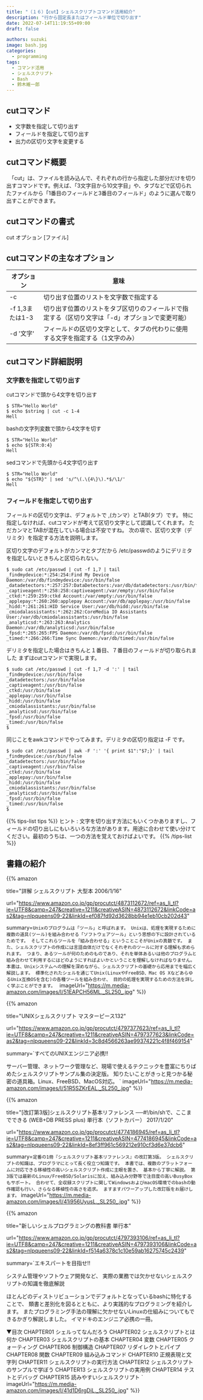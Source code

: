 ```yaml
---
title: "（１６）【cut】シェルスクリプトコマンド活用紹介"
description: "行から固定長またはフィールド単位で切り出す"
date: 2022-07-14T11:19:55+09:00
draft: false

authors: suzuki
image: bash.jpg
categories:
  - programming
tags:
  - コマンド活用
  - シェルスクリプト
  - Bash
  - 鈴木維一郎
---
```


## cutコマンド
- 文字数を指定して切り出す
- フィールドを指定して切り出す
- 出力の区切り文字を変更する

## cutコマンド概要
　「cut」は、ファイルを読み込んで、それぞれの行から指定した部分だけを切り出すコマンドです。例えば、「3文字目から10文字目」や、タブなどで区切られたファイルから「1番目のフィールドと3番目のフィールド」のように選んで取り出すことができます。


## cutコマンドの書式
cut オプション [ファイル]


## cutコマンドの主なオプション

|オプション    |意味|
|--------------|----|
|-c            |切り出す位置のリストを文字数で指定する|
|-f 1,3または1-3|切り出す位置のリストをタブ区切りのフィールドで指定する（区切り文字は「-d」オプションで変更可能）|
|-d '文字'     |フィールドの区切り文字として、タブの代わりに使用する文字を指定する（1文字のみ）|


## cutコマンド詳細説明

### 文字数を指定して切り出す

cutコマンドで頭から4文字を切り出す
```
$ STR="Hello World"
$ echo $string | cut -c 1-4 
Hell
```


bashの文字列変数で頭から4文字を切す
```
$ STR="Hello World"
$ echo ${STR:0:4}
Hell
```


sedコマンドで先頭から4文字切り出す
```
$ STR="Hello World"
$ echo "${STR}" | sed 's/^\(.\{4\}\).*$/\1/'
Hell
```


### フィールドを指定して切り出す
フィールドの区切り文字は、デフォルトで ,(カンマ）とTAB(タブ）です。
特に指定しなければ、cutコマンドが考えて区切り文字として認識してくれます。
ただカンマとTABが混在している場合は不安ですね。
次の項で、区切り文字（デリミタ）を指定する方法を説明します。


区切り文字のデフォルトがカンマとタブだから
/etc/passwdのようにデリミタを指定しないときちんと区切られない。
```
$ sudo cat /etc/passwd | cut -f 1,7 | tail
_findmydevice:*:254:254:Find My Device Daemon:/var/db/findmydevice:/usr/bin/false
_datadetectors:*:257:257:DataDetectors:/var/db/datadetectors:/usr/bin/false
_captiveagent:*:258:258:captiveagent:/var/empty:/usr/bin/false
_ctkd:*:259:259:ctkd Account:/var/empty:/usr/bin/false
_applepay:*:260:260:applepay Account:/var/db/applepay:/usr/bin/false
_hidd:*:261:261:HID Service User:/var/db/hidd:/usr/bin/false
_cmiodalassistants:*:262:262:CoreMedia IO Assistants User:/var/db/cmiodalassistants:/usr/bin/false
_analyticsd:*:263:263:Analytics Daemon:/var/db/analyticsd:/usr/bin/false
_fpsd:*:265:265:FPS Daemon:/var/db/fpsd:/usr/bin/false
_timed:*:266:266:Time Sync Daemon:/var/db/timed:/usr/bin/false
```


デリミタを指定した場合はきちんと１番目、７番目のフィールドが切り取られました
まずはcutコマンドで実現します。
```
$ sudo cat /etc/passwd | cut -f 1,7 -d ':' | tail
_findmydevice:/usr/bin/false
_datadetectors:/usr/bin/false
_captiveagent:/usr/bin/false
_ctkd:/usr/bin/false
_applepay:/usr/bin/false
_hidd:/usr/bin/false
_cmiodalassistants:/usr/bin/false
_analyticsd:/usr/bin/false
_fpsd:/usr/bin/false
_timed:/usr/bin/false
$
```

同じことをawkコマンドでやってみます。デリミタの区切り指定は -F です。
```
$ sudo cat /etc/passwd | awk -F ':' '{ print $1":"$7;}' | tail
_findmydevice:/usr/bin/false
_datadetectors:/usr/bin/false
_captiveagent:/usr/bin/false
_ctkd:/usr/bin/false
_applepay:/usr/bin/false
_hidd:/usr/bin/false
_cmiodalassistants:/usr/bin/false
_analyticsd:/usr/bin/false
_fpsd:/usr/bin/false
_timed:/usr/bin/false
$
```

{{% tips-list tips %}}
ヒント
: 文字を切り出す方法にもいくつかありますし、フィールドの切り出しにもいろいろな方法があります。用途に合わせて使い分けてください。最初のうちは、一つの方法を覚えておけばよいです。
{{% /tips-list %}}

## 書籍の紹介

{{% amazon

title="詳解 シェルスクリプト 大型本  2006/1/16"

url="https://www.amazon.co.jp/gp/procutct/4873112672/ref=as_li_tl?ie=UTF8&camp=247&creative=1211&creativeASIN=4873112672&linkCode=as2&tag=nlpqueens09-22&linkId=ef087fd92d3628bb94e1eb10cb202d43"

summary=`Unixのプログラムは「ツール」と呼ばれます。
Unixは、処理を実現するために複数の道具(ツール)を組み合わせる「ソフトウェアツール」という思想の下に設計されているためです。
そしてこれらツールを「組み合わせる」ということこそがUnixの真髄です。
また、シェルスクリプトの作成には言語自体だけでなくそれぞれのツールに対する理解も求められます。
つまり、あるツールが何のためのものであり、それを単体あるいは他のプログラムと組み合わせて利用するにはどのようにすればよいかということを理解しなければなりません。
本書は、Unixシステムへの理解を深めながら、シェルスクリプトの基礎から応用までを幅広く解説します。
標準化されたシェルを通じてUnix(LinuxやFreeBSD、Mac OS XなどあらゆるUnix互換OSを含む)の各種ツールを組み合わせ、
目的の処理を実現するための方法を詳しく学ぶことができます。
`
imageUrl="https://m.media-amazon.com/images/I/51EAPCH56ML._SL250_.jpg"
%}}

{{% amazon

title="UNIXシェルスクリプト マスターピース132"

url="https://www.amazon.co.jp/gp/procutct/4797377623/ref=as_li_tl?ie=UTF8&camp=247&creative=1211&creativeASIN=4797377623&linkCode=as2&tag=nlpqueens09-22&linkId=3c8d4566263ae99374221c4f8f469154"

summary=`すべてのUNIXエンジニア必携!!

サーバー管理、ネットワーク管理など、現場で使えるテクニックを豊富にちりばめたシェルスクリプトサンプル集の決定版。
知りたいことがきっと見つかる秘密の道具箱。Linux、FreeBSD、MacOS対応。
`
imageUrl="https://m.media-amazon.com/images/I/51R5SZKrEAL._SL250_.jpg"
%}}


{{% amazon

title="[改訂第3版]シェルスクリプト基本リファレンス ──#!/bin/shで、ここまでできる (WEB+DB PRESS plus) 単行本（ソフトカバー）  2017/1/20"

url="https://www.amazon.co.jp/gp/procutct/4774186945/ref=as_li_tl?ie=UTF8&camp=247&creative=1211&creativeASIN=4774186945&linkCode=as2&tag=nlpqueens09-22&linkId=8ef3ff961c569212e910cf3d6e37dcb6"

summary=`定番の1冊『シェルスクリプト基本リファレンス』の改訂第3版。
シェルスクリプトの知識は、プログラマにとって長く役立つ知識です。
本書では、複数のプラットフォームに対応できる移植性の高いシェルスクリプト作成に主眼を置き、
基本から丁寧に解説。
第3版では最新のLinux/FreeBSD/Solarisに加え、組み込み分野等で注目度の高いBusyBoxもサポート。
合わせて、全収録スクリプトに関してWindowsおよびmacOS環境でのbashの動作確認も行い、さらなる移植性の高さを追求。
ますますパワーアップした改訂版をお届けします。`
imageUrl="https://m.media-amazon.com/images/I/41i956UyusL._SL250_.jpg"
%}}

{{% amazon

title="新しいシェルプログラミングの教科書 単行本"

url="https://www.amazon.co.jp/gp/procutct/4797393106/ref=as_li_tl?ie=UTF8&camp=247&creative=1211&creativeASIN=4797393106&linkCode=as2&tag=nlpqueens09-22&linkId=f514a6378c1c10e59ab16275745c2439"

summary=`エキスパートを目指せ!!

システム管理やソフトウェア開発など、
実際の業務では欠かせないシェルスクリプトの知識を徹底解説

ほとんどのディストリビューションでデフォルトとなっているbashに特化することで、
類書と差別化を図るとともに、より実践的なプログラミングを紹介します。
またプログラミング手法の理解に欠かせないLinuxの仕組みについてもできるかぎり解説しました。
イマドキのエンジニア必携の一冊。

▼目次
CHAPTER01 シェルってなんだろう
CHAPTER02 シェルスクリプトとは何か
CHAPTER03 シェルスクリプトの基本
CHAPTER04 変数
CHAPTER05 クォーティング
CHAPTER06 制御構造
CHAPTER07 リダイレクトとパイプ
CHAPTER08 関数
CHAPTER09 組み込みコマンド
CHAPTER10 正規表現と文字列
CHAPTER11 シェルスクリプトの実行方法
CHAPTER12 シェルスクリプトのサンプルで学ぼう
CHAPTER13 シェルスクリプトの実用例
CHAPTER14 テストとデバッグ
CHAPTER15 読みやすいシェルスクリプト
`
imageUrl="https://m.media-amazon.com/images/I/41d1D6rgDiL._SL250_.jpg"
%}}









